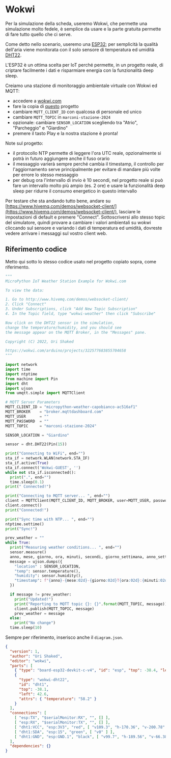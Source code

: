 # Wokwi

Per la simulazione della scheda, useremo Wokwi, che permette una simulazione molto fedele, è semplice da usare e la parte gratuita permette di fare tutto quello che ci serve.

Come detto nello scenario, useremo una [ESP32](https://docs.wokwi.com/guides/esp32); per semplicità la qualità dell'aria viene monitorata con il solo sensore di temperatura ed umidità [DHT22](https://docs.wokwi.com/parts/wokwi-dht22).

L'ESP32 è un ottima scelta per IoT perché permette, in un progetto reale, di criptare facilmente i dati e risparmiare energia con la funzionalità deep sleep.

Creiamo una stazione di monitoraggio ambientale virtuale con Wokwi ed MQTT:

- accedere a [wokwi.com](https://wokwi.com)
- fare la copia di [questo](https://wokwi.com/projects/394399380832847873) progetto
- cambiare `MQTT_CLIENT_ID` con qualcosa di personale ed unico
- cambiare `MQTT_TOPIC` in `marconi-stazione-2024`
- opzionale: cambiare `SENSOR_LOCATION` scegliendo tra "Atrio", "Parcheggio" e "Giardino" 
- premere il tasto Play e la nostra stazione è pronta!

Note sul progetto:

- il protocollo NTP permette di leggere l'ora UTC reale, opzionalmente si potrà in futuro aggiungere anche il fuso orario
- il messaggio varierà sempre perché cambia il timestamp, il controllo per l'aggiornamento serve principalmente per evitare di mandare più volte per errore lo stesso messaggio
- per debug ora l'intervallo di invio è 10 secondi, nel progetto reale si può fare un intervallo molto più ampio (es. 2 ore) e usare la funzionalità deep sleep per ridurre il consumo energetico in questo intervallo

Per testare che sta andando tutto bene, andare su [https://www.hivemq.com/demos/websocket-client/](https://www.hivemq.com/demos/websocket-client/), lasciare le impostazioni di default e premere "Connect". Sottoscriversi allo stesso topic del simulatore, quindi provare a cambiare i valori ambientali su wokwi cliccando sul sensore e variando i dati di temperatura ed umidità, dovreste vedere arrivare i messaggi sul vostro client web.

## Riferimento codice

Metto qui sotto lo stesso codice usato nel progetto copiato sopra, come riferimento.

```python
"""
MicroPython IoT Weather Station Example for Wokwi.com

To view the data:

1. Go to http://www.hivemq.com/demos/websocket-client/
2. Click "Connect"
3. Under Subscriptions, click "Add New Topic Subscription"
4. In the Topic field, type "wokwi-weather" then click "Subscribe"

Now click on the DHT22 sensor in the simulation,
change the temperature/humidity, and you should see
the message appear on the MQTT Broker, in the "Messages" pane.

Copyright (C) 2022, Uri Shaked

https://wokwi.com/arduino/projects/322577683855704658
"""

import network
import time
import ntptime
from machine import Pin
import dht
import ujson
from umqtt.simple import MQTTClient

# MQTT Server Parameters
MQTT_CLIENT_ID = "micropython-weather-capobianco-ac516af1"
MQTT_BROKER    = "broker.mqttdashboard.com"
MQTT_USER      = ""
MQTT_PASSWORD  = ""
MQTT_TOPIC     = "marconi-stazione-2024"

SENSOR_LOCATION = "Giardino"

sensor = dht.DHT22(Pin(15))

print("Connecting to WiFi", end="")
sta_if = network.WLAN(network.STA_IF)
sta_if.active(True)
sta_if.connect('Wokwi-GUEST', '')
while not sta_if.isconnected():
  print(".", end="")
  time.sleep(0.1)
print(" Connected!")

print("Connecting to MQTT server... ", end="")
client = MQTTClient(MQTT_CLIENT_ID, MQTT_BROKER, user=MQTT_USER, password=MQTT_PASSWORD)
client.connect()
print("Connected!")

print("Sync time with NTP... ", end="")
ntptime.settime()
print("Sync!")

prev_weather = ""
while True:
  print("Measuring weather conditions... ", end="")
  sensor.measure() 
  anno, mese, giorno, ora, minuti, secondi, giorno_settimana, anno_settimana = time.localtime()
  message = ujson.dumps({
    "location" : SENSOR_LOCATION,
    "temp": sensor.temperature(),
    "humidity": sensor.humidity(),
    "timestamp": f"{anno}-{mese:02d}-{giorno:02d}T{ora:02d}:{minuti:02d}:{secondi:02d}"
  })

  if message != prev_weather:
    print("Updated!")
    print("Reporting to MQTT topic {}: {}".format(MQTT_TOPIC, message))
    client.publish(MQTT_TOPIC, message)
    prev_weather = message
  else:
    print("No change")
  time.sleep(10)
```

Sempre per riferimento, inserisco anche il `diagram.json`.

```json
{
  "version": 1,
  "author": "Uri Shaked",
  "editor": "wokwi",
  "parts": [
    { "type": "board-esp32-devkit-c-v4", "id": "esp", "top": -38.4, "left": -100.76, "attrs": {} },
    {
      "type": "wokwi-dht22",
      "id": "dht1",
      "top": -38.1,
      "left": 42.6,
      "attrs": { "temperature": "58.2" }
    }
  ],
  "connections": [
    [ "esp:TX", "$serialMonitor:RX", "", [] ],
    [ "esp:RX", "$serialMonitor:TX", "", [] ],
    [ "dht1:VCC", "esp:3V3", "red", [ "v109.3", "h-170.36", "v-200.78" ] ],
    [ "dht1:SDA", "esp:15", "green", [ "v0" ] ],
    [ "dht1:GND", "esp:GND.1", "black", [ "v99.7", "h-189.56", "v-66.38" ] ]
  ],
  "dependencies": {}
}
```